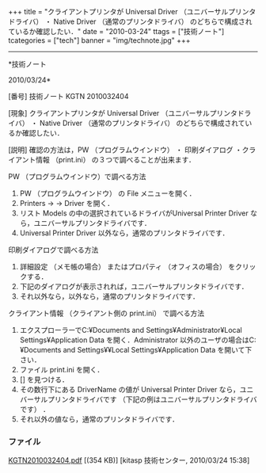 ﻿+++
title = "クライアントプリンタが Universal Driver （ユニバーサルプリンタドライバ） ・ Native Driver （通常のプリンタドライバ） のどちらで構成されているか確認したい．"
date = "2010-03-24"
ttags = ["技術ノート"]
tcategories = ["tech"]
banner = "img/technote.jpg"
+++

-----------------------------------------------------------------------------------------------------------------------------

*技術ノート

2010/03/24*


[番号]
技術ノート KGTN 2010032404

[現象]
クライアントプリンタが Universal Driver （ユニバーサルプリンタドライバ）
・ Native Driver （通常のプリンタドライバ）
のどちらで構成されているか確認したい．

[説明]
確認の方法は，PW （プログラムウインドウ） ・ 印刷ダイアログ
・クライアント情報 （print.ini） の３つで調べることが出来ます．

PW （プログラムウインドウ）で調べる方法
1) PW （プログラムウインドウ） の File メニューを開く．
2) Printers → → Driver を開く．
3) リスト Models の中の選択されているドライバがUniversal Printer Driver
なら，ユニバーサルプリンタドライバです．
4) Universal Printer Driver 以外なら，通常のプリンタドライバです．

印刷ダイアログで調べる方法
1) 詳細設定 （メモ帳の場合） またはプロパティ （オフィスの場合）
をクリックする．
2) 下記のダイアログが表示されれば，ユニバーサルプリンタドライバです．
3) それ以外なら，以外なら，通常のプリンタドライバです．

クライアント情報 （クライアント側の print.ini） で調べる方法
1) エクスプローラーでC:¥Documents and Settings¥Administrator¥Local
Settings¥Application Data を開く．Administrator
以外のユーザの場合はC:¥Documents and Settings¥¥Local
Settings¥Application Data を開いて下さい．
2) ファイル print.ini を開く．
3) [] を見つける．
4) その数行下にある DriverName の値が Universal Printer Driver
なら，ユニバーサルプリンタドライバです
（下記の例はユニバーサルプリンタドライバです） ．
5) それ以外の値なら，通常のプリンタドライバです．


### ファイル

 
 


[KGTN2010032404.pdf](http://techreport.kitasp.net/attachments/download/105/KGTN2010032404.pdf)
 [(354 KB)] [kitasp 技術センター, 2010/03/24
15:38]


 


 

